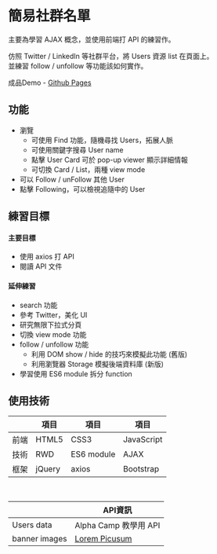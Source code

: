 # 簡易社群名單

主要為學習 AJAX 概念，並使用前端打 API 的練習作。<br>

仿照 Twitter / LinkedIn 等社群平台，將 Users 資源 list 在頁面上。<br>
並練習 follow / unfollow 等功能該如何實作。

成品Demo - [Github Pages](https://lastor-chen.github.io/sns_user_list/)

## 功能
- 瀏覽
  - 可使用 Find 功能，隨機尋找 Users，拓展人脈
  - 可使用關鍵字搜尋 User name
  - 點擊 User Card 可於 pop-up viewer 顯示詳細情報
  - 可切換 Card / List，兩種 view mode
- 可以 Follow / unFollow 其他 User
- 點擊 Following，可以檢視追隨中的 User


## 練習目標
#### 主要目標
- 使用 axios 打 API
- 閱讀 API 文件

#### 延伸練習
- search 功能
- 參考 Twitter，美化 UI
- 研究無限下拉式分頁
- 切換 view mode 功能
- follow / unfollow 功能
  - 利用 DOM show / hide 的技巧來模擬此功能 (舊版)
  - 利用瀏覽器 Storage 模擬後端資料庫 (新版)
- 學習使用 ES6 module 拆分 function
  
## 使用技術
|      | 項目 | 項目 |    項目     |
|------|------|------|------------|
| 前端 | HTML5 | CSS3 | JavaScript |
| 技術 | RWD   | ES6 module | AJAX |
| 框架 | jQuery | axios | Bootstrap |

<br>

|        | API資訊 |
|--------|--------|
| Users data  | Alpha Camp 教學用 API |
| banner images | [Lorem Picusum](https://picsum.photos/) |